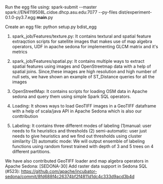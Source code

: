 Run the egg file using:
spark-submit --master spark://EN4119508L.cidse.dhcp.asu.edu:7077 --py-files dist/experiment-0.1.0-py3.7.egg __main__.py


Create an egg file:
python setup.py bdist_egg



1. spark_job/Features/texture.py: It contains textural and spatial feature extraqction scripts for satellite images that makes use of map algebra operators, UDF in apache sedona for implementing GLCM matrix and it's metrics

2. spark_job/Features/spatial.py: It contains multiple ways to extract spatial features using images and OpenStreetmap data with a help of spatial joins. Since,these images are high resolution and high number of null sets, we have shown an example of ST_Distance queries for all the images

3. OpenStreetMap: It contains scripts for loading OSM data in Apache sedona and query them using simple Spark SQL operators.

4. Loading: It shows ways to load GeoTIFF images in a GeoTIFF dataframe with a help of scala/java API in Apache Sedona which is also our conttribution

5. Labeling: It contains three different modes of labeling (1)manual: user needs to fix heuristics and thresholds (2) semi-automatic: user just needs to give heuristics and we find out thresholds using cluster similarity (3) automatic mode: We will output ensemble of labeling functions using random forest trained with depth of 3 and 5 trees on 4 different partitions.

We have also contributed GeoTIFF loader and map algebra operators in Apache Sedona: [SEDONA-30] Add raster data support in Sedona SQL (#523): https://github.com/apache/incubator-sedona/commit/8fd688f4c26374bf2f4811d1dc4c333d9acd3b4d
